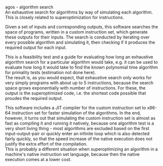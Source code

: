 agos - algorithm search  
An exhaustive search for algorithms by way of simulating each algorithm. This is closely related to superoptimization for instructions.

Given a set of inputs and corresponding outputs, this software searches the space of programs, written in a custom instruction set, which generate these outputs for their inputs. The search is conducted by iterating over every possible algorithm and simulating it, then checking if it produces the required output for each input.

This is a feasibility test and a guide for evaluating how long an exhaustive algorithm search for a particular algorithm would take, e.g. it can be used to evaluate how long it would take to find the known polynomial time algorithm for primality tests (estimation not done here).  
The result is, as you would expect, that exhaustive search only works for very simply programs with about up to 5 instructions, because the search space grows exponentially with number of instructions. For these, the output is the superoptimized code, i.e. the shortest code possible that proudes the required output.

This software includes a JIT compiler for the custom instruction set to x86-64 instruction set for faster simulation of the algorithms. In the end, however, it turns out that simulating the custom instruction set is almost as fast as compiling it and running it natively, because one algorithm test is a very short living thing - most algorithms are excluded based on the first input-output-pair or quickly enter an infinite loop which is also detected fairly quickly, so that the speed increase of the native execution does not justify the extra effort of the compilation.  
This is probably a different situation when superoptimizing an algorithm in a machine's native instruction set language, because then the native execution comes at a lower cost.
